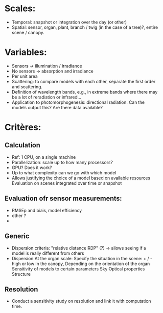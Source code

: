 # Scales:
  - Temporal: snapshot or integration over the day (or other)
  - Spatial: sensor, organ, plant, branch / twig (in the case of a tree)?, entire scene / canopy.

# Variables:
  - Sensors -> illumination / irradiance
  - No sensors -> absorption and irradiance
  - Per unit area
  - Scattering: to compare models with each other, separate the first order and scattering.
  - Definition of wavelength bands, e.g., in extreme bands where there may be a lot of reradiation or infrared...
  - Application to photomorphogenesis: directional radiation. Can the models output this? Are there data available?

# Critères:
## Calculation
  - Ref: 1 CPU, on a single machine
  - Parallelization: scale up to how many processors?
  - GPU? Does it work?
  - Up to what complexity can we go with which model
  - Allows justifying the choice of a model based on available resources
    Evaluation on scenes integrated over time or snapshot

## Evaluation ofr sensor measurements:
  - RMSEp and biais, model efficiency
  - other ?
  - 
## Generic

  - Dispersion criteria: "relative distance RDP" (?) -> allows seeing if a model is really different from others
  - Dispersion
      At the organ scale:
        Specify the situation in the scene: + / - high or low in the canopy,
        Depending on the orientation of the organ
    Sensitivity of models to certain parameters
        Sky
        Optical properties
        Structure

## Resolution
  - Conduct a sensitivity study on resolution and link it with computation time.
